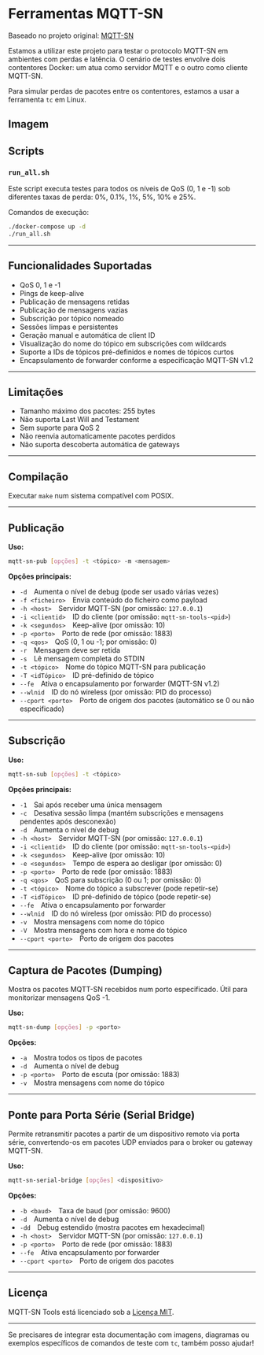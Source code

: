 # Ferramentas MQTT-SN

Baseado no projeto original: [MQTT-SN](https://github.com/njh/mqtt-sn-tools)

Estamos a utilizar este projeto para testar o protocolo MQTT-SN em ambientes com perdas e latência. O cenário de testes envolve dois contentores Docker: um atua como servidor MQTT e o outro como cliente MQTT-SN.

Para simular perdas de pacotes entre os contentores, estamos a usar a ferramenta `tc` em Linux.

## Imagem


## Scripts

### `run_all.sh`

Este script executa testes para todos os níveis de QoS (0, 1 e -1) sob diferentes taxas de perda: 0%, 0.1%, 1%, 5%, 10% e 25%.

Comandos de execução:

```bash
./docker-compose up -d
./run_all.sh
```

---

## Funcionalidades Suportadas

* QoS 0, 1 e -1
* Pings de keep-alive
* Publicação de mensagens retidas
* Publicação de mensagens vazias
* Subscrição por tópico nomeado
* Sessões limpas e persistentes
* Geração manual e automática de client ID
* Visualização do nome do tópico em subscrições com wildcards
* Suporte a IDs de tópicos pré-definidos e nomes de tópicos curtos
* Encapsulamento de forwarder conforme a especificação MQTT-SN v1.2

---

## Limitações

* Tamanho máximo dos pacotes: 255 bytes
* Não suporta Last Will and Testament
* Sem suporte para QoS 2
* Não reenvia automaticamente pacotes perdidos
* Não suporta descoberta automática de gateways

---

## Compilação

Executar `make` num sistema compatível com POSIX.

---

## Publicação

**Uso:**

```bash
mqtt-sn-pub [opções] -t <tópico> -m <mensagem>
```

**Opções principais:**

* `-d` Aumenta o nível de debug (pode ser usado várias vezes)
* `-f <ficheiro>` Envia conteúdo do ficheiro como payload
* `-h <host>` Servidor MQTT-SN (por omissão: `127.0.0.1`)
* `-i <clientid>` ID do cliente (por omissão: `mqtt-sn-tools-<pid>`)
* `-k <segundos>` Keep-alive (por omissão: 10)
* `-p <porto>` Porto de rede (por omissão: 1883)
* `-q <qos>` QoS (0, 1 ou -1; por omissão: 0)
* `-r` Mensagem deve ser retida
* `-s` Lê mensagem completa do STDIN
* `-t <tópico>` Nome do tópico MQTT-SN para publicação
* `-T <idTópico>` ID pré-definido de tópico
* `--fe` Ativa o encapsulamento por forwarder (MQTT-SN v1.2)
* `--wlnid` ID do nó wireless (por omissão: PID do processo)
* `--cport <porto>` Porto de origem dos pacotes (automático se 0 ou não especificado)

---

## Subscrição

**Uso:**

```bash
mqtt-sn-sub [opções] -t <tópico>
```

**Opções principais:**

* `-1` Sai após receber uma única mensagem
* `-c` Desativa sessão limpa (mantém subscrições e mensagens pendentes após desconexão)
* `-d` Aumenta o nível de debug
* `-h <host>` Servidor MQTT-SN (por omissão: `127.0.0.1`)
* `-i <clientid>` ID do cliente (por omissão: `mqtt-sn-tools-<pid>`)
* `-k <segundos>` Keep-alive (por omissão: 10)
* `-e <segundos>` Tempo de espera ao desligar (por omissão: 0)
* `-p <porto>` Porto de rede (por omissão: 1883)
* `-q <qos>` QoS para subscrição (0 ou 1; por omissão: 0)
* `-t <tópico>` Nome do tópico a subscrever (pode repetir-se)
* `-T <idTópico>` ID pré-definido de tópico (pode repetir-se)
* `--fe` Ativa o encapsulamento por forwarder
* `--wlnid` ID do nó wireless (por omissão: PID do processo)
* `-v` Mostra mensagens com nome do tópico
* `-V` Mostra mensagens com hora e nome do tópico
* `--cport <porto>` Porto de origem dos pacotes

---

## Captura de Pacotes (Dumping)

Mostra os pacotes MQTT-SN recebidos num porto especificado. Útil para monitorizar mensagens QoS -1.

**Uso:**

```bash
mqtt-sn-dump [opções] -p <porto>
```

**Opções:**

* `-a` Mostra todos os tipos de pacotes
* `-d` Aumenta o nível de debug
* `-p <porto>` Porto de escuta (por omissão: 1883)
* `-v` Mostra mensagens com nome do tópico

---

## Ponte para Porta Série (Serial Bridge)

Permite retransmitir pacotes a partir de um dispositivo remoto via porta série, convertendo-os em pacotes UDP enviados para o broker ou gateway MQTT-SN.

**Uso:**

```bash
mqtt-sn-serial-bridge [opções] <dispositivo>
```

**Opções:**

* `-b <baud>` Taxa de baud (por omissão: 9600)
* `-d` Aumenta o nível de debug
* `-dd` Debug estendido (mostra pacotes em hexadecimal)
* `-h <host>` Servidor MQTT-SN (por omissão: `127.0.0.1`)
* `-p <porto>` Porto de rede (por omissão: 1883)
* `--fe` Ativa encapsulamento por forwarder
* `--cport <porto>` Porto de origem dos pacotes

---

## Licença

MQTT-SN Tools está licenciado sob a [Licença MIT].

[Licença MIT]: http://opensource.org/licenses/MIT

---

Se precisares de integrar esta documentação com imagens, diagramas ou exemplos específicos de comandos de teste com `tc`, também posso ajudar!
